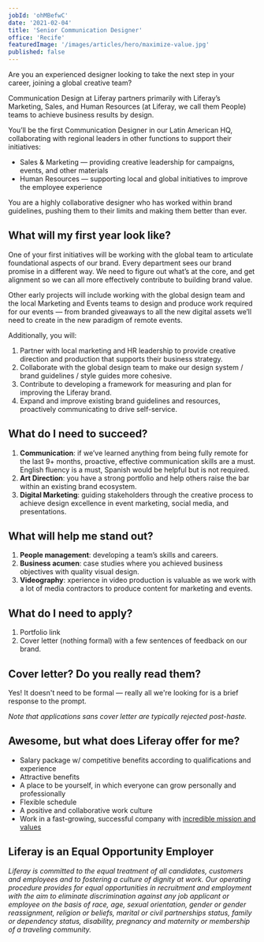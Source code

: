 ```yaml
---
jobId: 'ohMBefwC'
date: '2021-02-04'
title: 'Senior Communication Designer'
office: 'Recife'
featuredImage: '/images/articles/hero/maximize-value.jpg'
published: false
---
```


Are you an experienced designer looking to take the next step in your career, joining a global creative team?

Communication Design at Liferay partners primarily with Liferay’s Marketing, Sales, and Human Resources (at Liferay, we call them People) teams to achieve business results by design.

You’ll be the first Communication Designer in our Latin American HQ, collaborating with regional leaders in other functions to support their initiatives:

-   Sales & Marketing — providing creative leadership for campaigns, events, and other materials
-   Human Resources — supporting local and global initiatives to improve the employee experience

You are a highly collaborative designer who has worked within brand guidelines, pushing them to their limits and making them better than ever.

## What will my first year look like?

One of your first initiatives will be working with the global team to articulate foundational aspects of our brand. Every department sees our brand promise in a different way. We need to figure out what’s at the core, and get alignment so we can all more effectively contribute to building brand value.

Other early projects will include working with the global design team and the local Marketing and Events teams to design and produce work required for our events — from branded giveaways to all the new digital assets we’ll need to create in the new paradigm of remote events.

Additionally, you will:

1. Partner with local marketing and HR leadership to provide creative direction and production that supports their business strategy.
2. Collaborate with the global design team to make our design system / brand guidelines / style guides more cohesive.
3. Contribute to developing a framework for measuring and plan for improving the Liferay brand.
4. Expand and improve existing brand guidelines and resources, proactively communicating to drive self-service.

## What do I need to succeed?

1. **Communication**: if we’ve learned anything from being fully remote for the last 9+ months, proactive, effective communication skills are a must. English fluency is a must, Spanish would be helpful but is not required.
2. **Art Direction**: you have a strong portfolio and help others raise the bar within an existing brand ecosystem.
3. **Digital Marketing**: guiding stakeholders through the creative process to achieve design excellence in event marketing, social media, and presentations.

## What will help me stand out?

1. **People management**: developing a team’s skills and careers.
2. **Business acumen**: case studies where you achieved business objectives with quality visual design.
3. **Videography**: xperience in video production is valuable as we work with a lot of media contractors to produce content for marketing and events.

## What do I need to apply?

1. Portfolio link
2. Cover letter (nothing formal) with a few sentences of feedback on our brand.

## Cover letter? Do you really read them?

Yes! It doesn't need to be formal — really all we're looking for is a brief response to the prompt.

_Note that applications sans cover letter are typically rejected post-haste._

## Awesome, but what does Liferay offer for me?

-   Salary package w/ competitive benefits according to qualifications and experience
-   Attractive benefits
-   A place to be yourself, in which everyone can grow personally and professionally
-   Flexible schedule
-   A positive and collaborative work culture
-   Work in a fast-growing, successful company with [incredible mission and values](https://www.liferay.com/company/our-story)

## Liferay is an Equal Opportunity Employer

_Liferay is committed to the equal treatment of all candidates, customers and employees and to fostering a culture of dignity at work. Our operating procedure provides for equal opportunities in recruitment and employment with the aim to eliminate discrimination against any job applicant or employee on the basis of race, age, sexual orientation, gender or gender reassignment, religion or beliefs, marital or civil partnerships status, family or dependency status, disability, pregnancy and maternity or membership of a traveling community._

